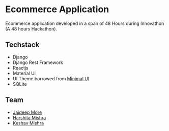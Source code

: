 # Ecommerce Application 
Ecommerce application developed in a span of 48 Hours during Innovathon (A 48 hours Hackathon). 

## Techstack 
- Django 
- Django Rest Framework 
- Reactjs 
- Material UI
- UI Theme borrowed from <a href="https://minimal-kit-react.vercel.app/dashboard/app">Minimal UI</a>
- SQLite

## Team 
- <a href="https://www.linkedin.com/in/jaideep-more-a9733015a/">Jaideep More</a>
- <a href="https://www.linkedin.com/in/mishraharshita/">Harshita Mishra</a>
- <a href="https://www.linkedin.com/in/keshav-mishra-912728173/">Keshav Mishra</a>
